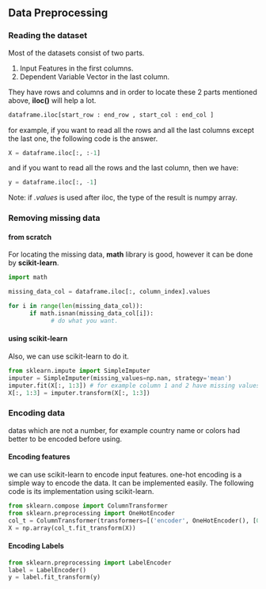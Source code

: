 ## Data Preprocessing

### Reading the dataset

Most of the datasets consist of two parts.
1. Input Features in the first columns.
2. Dependent Variable Vector in the last column.
   
They have rows and columns and in order to locate these 2 parts mentioned above, **iloc()** will help a lot.

```py
dataframe.iloc[start_row : end_row , start_col : end_col ]
```
for example, if you want to read all the rows and all the last columns except the last one, the following code is the answer.

```py
X = dataframe.iloc[:, :-1]
```
and if you want to read all the rows and the last column, then we have:

```py
y = dataframe.iloc[:, -1]
```
Note: if *.values* is used after iloc, the type of the result is numpy array.


### Removing missing data

#### from scratch

For locating the missing data, **math** library is good, however it can be done by **scikit-learn**.

```py
import math

missing_data_col = dataframe.iloc[:, column_index].values

for i in range(len(missing_data_col)):
      if math.isnan(missing_data_col[i]):
            # do what you want.
```

#### using scikit-learn

Also, we can use scikit-learn to do it.

```py
from sklearn.impute import SimpleImputer
imputer = SimpleImputer(missing_values=np.nan, strategy='mean')
imputer.fit(X[:, 1:3]) # for example column 1 and 2 have missing values.
X[:, 1:3] = imputer.transform(X[:, 1:3])
```

### Encoding data
datas which are not a number, for example country name or colors had better to be encoded before using.

#### Encoding features

we can use scikit-learn to encode input features.
one-hot encoding is a simple way to encode the data. It can be implemented easily. The following code is its implementation using scikit-learn.

```py
from sklearn.compose import ColumnTransformer
from sklearn.preprocessing import OneHotEncoder
col_t = ColumnTransformer(transformers=[('encoder', OneHotEncoder(), [0])], remainder='passthrough')
X = np.array(col_t.fit_transform(X))
```

#### Encoding Labels

```py
from sklearn.preprocessing import LabelEncoder
label = LabelEncoder()
y = label.fit_transform(y)
```
